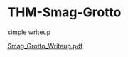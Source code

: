# THM-Smag-Grotto
simple writeup

[Smag_Grotto_Writeup.pdf](https://github.com/njcholas/THM-Smag-Grotto/files/7165990/Smag_Grotto_Writeup.pdf)
